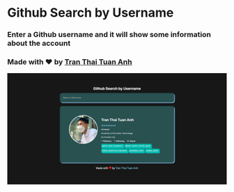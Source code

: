 # Github Search by Username  
### Enter a Github username and it will show some information about the account  
### Made with ❤️ by <a href="https://github.com/tranthaituananh">Tran Thai Tuan Anh</a>  

![image](./img/demo1.png)
